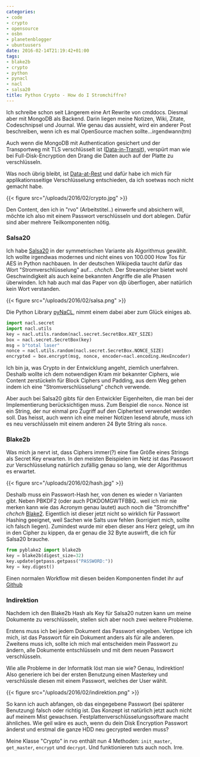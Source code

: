 ```yaml
---
categories:
- code
- crypto
- opensource
- osbn
- planetenblogger
- ubuntuusers
date: 2016-02-14T21:19:42+01:00
tags:
- blake2b
- crypto
- python
- pynacl
- nacl
- salsa20
title: Python Crypto - How do I Stromchiffre?
---
```


Ich schreibe schon seit Längerem eine Art Rewrite von cmddocs. Diesmal aber
mit MongoDB als Backend. Darin liegen meine Notizen, Wiki, Zitate,
Codeschnipsel und Journal. Wie genau das aussieht, wird ein anderer Post
beschreiben, wenn ich es mal OpenSource machen sollte...irgendwann(tm)

Auch wenn die MongoDB mit Authentication gesichert und der Transportweg mit
TLS verschlüsselt ist
([Data-in-Transit](https://en.wikipedia.org/wiki/Data_in_transit)),
verspürt man wie bei Full-Disk-Encryption den Drang die Daten auch auf der
Platte zu verschlüsseln.

Was noch übrig bleibt, ist
[Data-at-Rest](https://en.wikipedia.org/wiki/Data_at_rest) und dafür habe
ich mich für applikationsseitige Verschlüsselung entschieden, da ich
soetwas noch nicht gemacht habe.

{{< figure src="/uploads/2016/02/crypto.jpg" >}}

Den Content, den ich in "rvo" (Arbeitstitel..) einwerfe und absichern will,
möchte ich also mit einem Passwort verschlüsseln und dort ablegen. Dafür
sind aber mehrere Teilkomponenten nötig.

### Salsa20

Ich habe [Salsa20](https://de.wikipedia.org/wiki/Salsa20) in der
symmetrischen Variante als Algorithmus gewählt. Ich wollte irgendwas
modernes und nicht eines von 100.000 How Tos für AES in Python nachbauen.
In der deutschen Wikipedia taucht dafür das Wort "Stromverschlüsselung"
auf... *chchch*. Der Streamcipher bietet wohl Geschwindigkeit als auch
keine bekannten Angriffe die alle Phasen überwinden. Ich hab auch mal das
Paper von djb überflogen, aber natürlich kein Wort verstanden.

{{< figure src="/uploads/2016/02/salsa.png" >}}

Die Python Library [pyNaCL](http://pynacl.readthedocs.org/en/latest/),
nimmt einem dabei aber zum Glück einiges ab.

```python
import nacl.secret
import nacl.utils
key = nacl.utils.random(nacl.secret.SecretBox.KEY_SIZE)
box = nacl.secret.SecretBox(key)
msg = b"total laser"
nonce = nacl.utils.random(nacl.secret.SecretBox.NONCE_SIZE)
encrypted = box.encrypt(msg, nonce, encoder=nacl.encoding.HexEncoder)
```

Ich bin ja, was Crypto in der Entwicklung angeht, ziemlich unerfahren.
Deshalb wollte ich dem notwendigen Kram mir bekannter Ciphers, wie Content
zerstückeln für Block Ciphers und Padding, aus dem Weg gehen indem ich
eine "Stromverschlüsselung" *chchch* verwende.

Aber auch bei Salsa20 gibts für den Entwickler Eigenheiten, die man bei
der Implementierung berücksichtigen muss. Zum Beispiel die `nonce`. Nonce
ist ein String, der nur einmal pro Zugriff auf den Ciphertext verwendet
werden soll. Das heisst, auch wenn ich eine meiner Notizen lesend abrufe,
muss ich es neu verschlüsseln mit einem anderen 24 Byte String als `nonce`.


### Blake2b

Was mich ja nervt ist, dass Ciphers immer(?) eine fixe Größe eines Strings
als Secret Key erwarten. In den meisten Beispielen im Netz ist das Passwort
zur Verschlüsselung natürlich zufällig genau so lang, wie der
Algorithmus es erwartet.

{{< figure src="/uploads/2016/02/hash.jpg" >}}

Deshalb muss ein Passwort-Hash her, von denen es wieder n Varianten gibt.
Neben PBKDF2 (oder auch PDKDOMGWTFBBQ.. weil ich mir nie merken kann wie das
Acronym genau lautet) auch noch die "Stromchiffre" *chchch*
[Blake2](https://blake2.net). Eigentlich
ist dieser jetzt nicht so wirklich für Passwort Hashing geeignet, weil
Sachen wie Salts usw fehlen (korrigiert mich, sollte ich falsch liegen).
Zumindest wurde mir eben dieser ans Herz gelegt, um ihn in den Cipher
zu kippen, da er genau die 32 Byte auswirft, die ich für Salsa20 brauche.

```python
from pyblake2 import blake2b
key = blake2b(digest_size=32)
key.update(getpass.getpass("PASSWORD:"))
key = key.digest()
```

Einen normalen Workflow mit diesen beiden Komponenten findet ihr auf
[Github](https://gist.github.com/noqqe/cd9f8dc6477c7929f8b3)

### Indirektion

Nachdem ich den Blake2b Hash als Key für Salsa20 nutzen kann um meine
Dokumente zu verschlüsseln, stellen sich aber noch zwei weitere Probleme.

Erstens muss ich bei jedem Dokument das Passwort eingeben. Vertippe ich
mich, ist das Passwort für ein Dokument anders als für alle anderen.
Zweitens muss ich, sollte ich mich mal entscheiden mein Passwort zu ändern,
alle Dokumente entschlüsseln und mit dem neuen Passwort verschlüsseln.

Wie alle Probleme in der Informatik löst man sie wie? Genau, Indirektion!
Also generiere ich bei der ersten Benutzung einen Masterkey und
verschlüssle diesen mit einem Passwort, welches der User wählt.

{{< figure src="/uploads/2016/02/indirektion.png" >}}

So kann ich auch abfangen, ob das eingegebene Passwort (bei späterer
Benutzung) falsch oder richtig ist. Das Konzept ist natürlich jetzt auch
nicht auf meinem Mist gewachsen. Festplattenverschlüsselungssoftware macht
ähnliches. Wie geil wäre es auch, wenn du dein Disk Encryption Passwort
änderst und erstmal die ganze HDD neu gecrypted werden muss?

Meine Klasse "Crypto" in rvo enthält nun 4 Methoden: `init_master`,
`get_master`, `encrypt` und `decrypt`. Und funktionieren tuts auch noch.
Irre.
